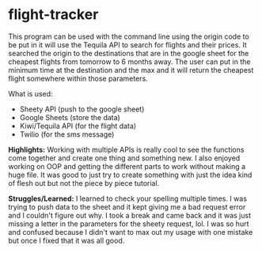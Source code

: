 # flight-tracker

This program can be used with the command line using the origin code to be put in it will use the Tequila API to search for flights and their prices. It searched the origin to the destinations that are in the google sheet for the cheapest flights from tomorrow to 6 months away. The user can put in the minimum time at the destination and the max and it will return the cheapest flight somewhere within those parameters.

What is used:
- Sheety API (push to the google sheet)
- Google Sheets (store the data)
- Kiwi/Tequila API (for the flight data)
- Twilio (for the sms message)

**Highlights:**
Working with multiple APIs is really cool to see the functions come together and create one thing and something new. I also enjoyed working on OOP and getting the different parts to work without making a huge file. It was good to just try to create something with just the idea kind of flesh out but not the piece by piece tutorial.

**Struggles/Learned:**
I learned to check your spelling multiple times. I was trying to push data to the sheet and it kept giving me a bad request error and I couldn't figure out why. I took a break and came back and it was just missing a letter in the parameters for the sheety request, lol. I was so hurt and confused because I didn't want to max out my usage with one mistake but once I fixed that it was all good.